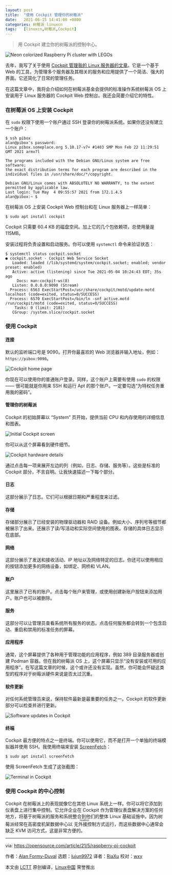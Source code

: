 ```yaml
---
layout: post
title:	"使用 Cockpit 管理你的树莓派"
date:	2021-06-15 14:41:00 +0800 
categories:	树莓派 linuxcn 
tags:	[linuxcn,树莓派,Cockpit]
---
```




> 
> 用 Cockpit 建立你的树莓派的控制中心。
> 
> 
> 


![](/Asserts/Images/album/202106/15/144053hmswm01w6qus011n.jpg "Neon colorized Raspberry Pi cluster with LEGOs")


去年，我写了关于使用 [Cockpit 管理我的 Linux 服务器的文章](https://opensource.com/article/20/11/cockpit-server-management)。它是一个基于 Web 的工具，为管理多个服务器及其相关的服务和应用提供了一个简洁、强大的界面。它还简化了日常的管理任务。


在这篇文章中，我将会介绍如何在树莓派基金会提供的标准操作系统树莓派 OS 上安装用于 Linux 服务器的 Cockpit Web 控制台。我还会简要介绍它的特性。


### 在树莓派 OS 上安装 Cockpit


在 `sudo` 权限下使用一个账户通过 SSH 登录你的树莓派系统。如果你还没有建立一个账户：



```
$ ssh pibox
alan@pibox's password:
Linux pibox.someplace.org 5.10.17-v7+ #1403 SMP Mon Feb 22 11:29:51 GMT 2021 armv7l

The programs included with the Debian GNU/Linux system are free software;
the exact distribution terms for each program are described in the
individual files in /usr/share/doc/*/copyright.

Debian GNU/Linux comes with ABSOLUTELY NO WARRANTY, to the extent
permitted by applicable law.
Last login: Tue May  4 09:55:57 2021 from 172.1.4.5
alan@pibox:~ $

```

在树莓派 OS 上安装 Cockpit Web 控制台和在 Linux 服务器上一样简单：



```
$ sudo apt install cockpit

```

Cockpit 只需要 60.4 KB 的磁盘空间。加上它的几个包依赖项，总使用量是 115MB。


安装过程将负责设置和启动服务。你可以使用 `systemctl` 命令来验证状态：



```
$ systemctl status cockpit.socket
● cockpit.socket - Cockpit Web Service Socket
   Loaded: loaded (/lib/systemd/system/cockpit.socket; enabled; vendor preset: enabled)
   Active: active (listening) since Tue 2021-05-04 10:24:43 EDT; 35s ago
     Docs: man:cockpit-ws(8)
   Listen: 0.0.0.0:9090 (Stream)
  Process: 6563 ExecStartPost=/usr/share/cockpit/motd/update-motd  localhost (code=exited, status=0/SUCCESS)
  Process: 6570 ExecStartPost=/bin/ln -snf active.motd /run/cockpit/motd (code=exited, status=0/SUCCESS)
    Tasks: 0 (limit: 2181)
   CGroup: /system.slice/cockpit.socket

```

### 使用 Cockpit


#### 连接


默认的监听端口号是 9090。打开你最喜欢的 Web 浏览器并输入地址，例如： `https://pibox:9090`。


![Cockpit home page](/Asserts/Images/album/202106/15/144101fc5jx2jjbx9b1j11.png "Cockpit home page")


你现在可以使用你的普通账户登录。同样，这个账户上需要有使用 `sudo` 的权限 —— 很可能就是你用来 SSH 和运行 Apt 的那个账户。一定要勾选“为特权任务重用我的密码”。


#### 管理你的树莓派


Cockpit 的初始屏幕以 “System” 页开始，提供当前 CPU 和内存使用的详细信息和图表。


![Initial Cockpit screen](/Asserts/Images/album/202106/15/144102ii3033f3i7ffi45t.png "Initial Cockpit screen")


你可以从这个屏幕看到硬件细节。


![Cockpit hardware details](/Asserts/Images/album/202106/15/144102vb260wm11uhgm81t.png "Cockpit hardware details")


通过点击每一项来展开左边的列（例如，日志、存储、服务等）。这些是标准的 Cockpit 部分，不言自明。让我快速描述一下每个部分。


#### 日志


这部分展示了日志。它们可以根据日期和严重程度来过滤。


#### 存储


存储部分展示了已经安装的物理驱动器和 RAID 设备。例如大小、序列号等细节都被展示了出来。还展示了读/写活动和实际空间使用的图表。存储的具体日志显示在底部。


#### 网络


这部分展示了发送和接收活动、IP 地址以及网络特定的日志。你还可以使用相应的按钮添加更多的网络设备，如绑定、网桥和 VLAN。


#### 账户


这里展示了已有的账户。点击每个账户来管理，或使用创建新账户按钮来添加用户。账户也可以被删除。


#### 服务


这部分可以让管理员查看系统所有服务的状态。点击任何服务都会转到一个包含启动、重启和禁用的标准任务的屏幕。


#### 应用程序


通常，这个屏幕提供了各种用于管理功能的应用程序，例如 389 目录服务器或创建 Podman 容器。但在我的树莓派 OS 上，这个屏幕只显示“没有安装或可用的应用程序”。在写这篇文章的时候，这个或许还没有实现。虽然，你可能会怀疑这类型的程序对于树莓派硬件来说是否太过沉重。


#### 软件更新


对任何系统管理员来说，保持软件最新是最重要的任务之一。Cockpit 的软件更新部分可以检查并进行更新。


![Software updates in Cockpit](/Asserts/Images/album/202106/15/144102acghys7s9cg5sgus.png "Software updates in Cockpit")


#### 终端


Cockpit 最方便的特点之一是终端。你可以使用它，而不是打开一个单独的终端模拟器并使用 SSH。我使用终端来安装 [ScreenFetch](https://opensource.com/article/20/1/screenfetch-neofetch)：



```
$ sudo apt install screenfetch

```

使用 ScreenFetch 生成了这张截图：


![Terminal in Cockpit](/Asserts/Images/album/202106/15/144103ctlpg2pwpzpwtwx2.png "Terminal in Cockpit")


### 使用 Cockpit 的中心控制


Cockpit 在树莓派上的表现就像它在其他 Linux 系统上一样。你可以将它添加到仪表盘上进行集中控制。它允许企业在 Cockpit 作为管理仪表盘解决方案的任何地方，将基于树莓派的服务和系统整合到他们的整体 Linux 基础设施中。因为树莓派经常在高密度机架数据中心以<ruby> 无外接控制 <rt>  headless </rt></ruby>方式运行，而这些数据中心通常会缺乏 KVM 访问方式，这是非常方便的。




---


via: <https://opensource.com/article/21/5/raspberry-pi-cockpit>


作者：[Alan Formy-Duval](https://opensource.com/users/alanfdoss) 选题：[lujun9972](https://github.com/lujun9972) 译者：[RiaXu](https://github.com/ShuyRoy) 校对：[wxy](https://github.com/wxy)


本文由 [LCTT](https://github.com/LCTT/TranslateProject) 原创编译，[Linux中国](https://linux.cn/) 荣誉推出
